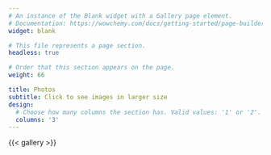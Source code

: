 ```yaml
---
# An instance of the Blank widget with a Gallery page element.
# Documentation: https://wowchemy.com/docs/getting-started/page-builder/
widget: blank

# This file represents a page section.
headless: true

# Order that this section appears on the page.
weight: 66

title: Photos
subtitle: Click to see images in larger size
design:
  # Choose how many columns the section has. Valid values: '1' or '2'.
  columns: '3'
---
```


{{< gallery >}}
